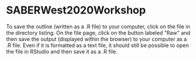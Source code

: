 # SABERWest2020Workshop

To save the outline (written as a .R file) to your computer, click on the file in the directory listing. On the file page, click on the button labeled "Raw" and then save the output (displayed within the browser) to your computer as a .R file. Even if it is formatted as a text file, it should still be possible to open the file in RStudio and then save it as a .R file.
